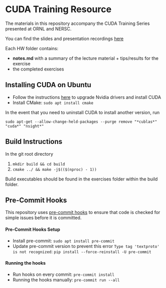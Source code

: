 # CUDA Training Resource
The materials in this repository accompany the CUDA Training Series presented at ORNL and NERSC.

You can find the slides and presentation recordings [here](https://www.olcf.ornl.gov/cuda-training-series/)

Each HW folder contains:
- **notes\.md** with a summary of the lecture material + tips/results for the exercise
- the completed exercises

## Installing CUDA on Ubuntu

- Follow the instructions [here](https://www.cherryservers.com/blog/install-cuda-ubuntu) to upgrade Nvidia drivers and install CUDA
- Install CMake: `sudo apt install cmake`

In the event that you need to uninstall CUDA to install another version, run
```shell
sudo apt-get --allow-change-held-packages --purge remove "*cublas*" "cuda*" "nsight*"
```

## Build Instructions

In the git root directory

1. `mkdir build && cd build`
2. `cmake ../ && make -j$(($(nproc) - 1))`

Build executables should be found in the exercises folder within the build folder.

## Pre-Commit Hooks

This repository uses [pre-commit hooks](https://pre-commit.com/) to ensure that code is checked for simple issues before it is committed.

#### Pre-Commit Hooks Setup

* Install pre-commit: `sudo apt install pre-commit`
* Update pre-commit version to prevent this error `Type tag 'textproto' is not recognized`: `pip install --force-reinstall -U pre-commit`

#### Running the hooks

* Run hooks on every commit: `pre-commit install`
* Running the hooks manually: `pre-commit run --all`
